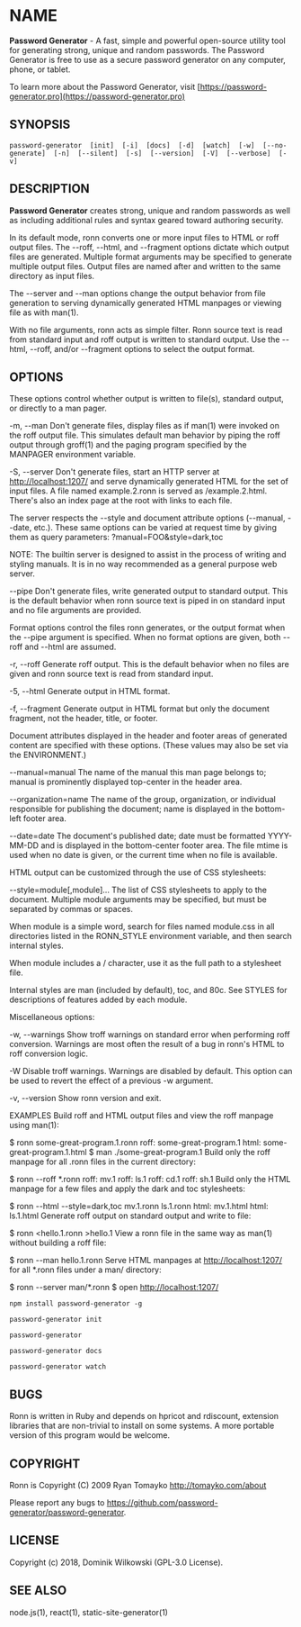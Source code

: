 # NAME

**Password Generator** - A fast, simple and powerful open-source utility tool for generating strong, unique and random passwords. The Password Generator is free to use as a secure password generator on any computer, phone, or tablet.

To learn more about the Password Generator, visit [https://password-generator.pro](https://password-generator.pro)

## SYNOPSIS

`password-generator  [init]  [-i]  [docs]  [-d]  [watch]  [-w]  [--no-generate]  [-n]  [--silent]  [-s]  [--version]  [-V]  [--verbose]  [-v]`

## DESCRIPTION

**Password Generator** creates strong, unique and random passwords as well as including additional rules and syntax geared toward authoring security.

In its default mode, ronn converts one or more input files to HTML or roff output files. The --roff, --html, and --fragment options dictate which output files are generated. Multiple format arguments may be specified to generate multiple output files. Output files are named after and written to the same directory as input files.

The --server and --man options change the output behavior from file generation to serving dynamically generated HTML manpages or viewing file as with man(1).

With no file arguments, ronn acts as simple filter. Ronn source text is read from standard input and roff output is written to standard output. Use the --html, --roff, and/or --fragment options to select the output format.

## OPTIONS

These options control whether output is written to file(s), standard output, or directly to a man pager.

-m, --man
Don't generate files, display files as if man(1) were invoked on the roff output file. This simulates default man behavior by piping the roff output through groff(1) and the paging program specified by the MANPAGER environment variable.

-S, --server
Don't generate files, start an HTTP server at <http://localhost:1207/> and serve dynamically generated HTML for the set of input files. A file named example.2.ronn is served as /example.2.html. There's also an index page at the root with links to each file.

The server respects the --style and document attribute options (--manual, --date, etc.). These same options can be varied at request time by giving them as query parameters: ?manual=FOO&style=dark,toc

NOTE: The builtin server is designed to assist in the process of writing and styling manuals. It is in no way recommended as a general purpose web server.

--pipe
Don't generate files, write generated output to standard output. This is the default behavior when ronn source text is piped in on standard input and no file arguments are provided.

Format options control the files ronn generates, or the output format when the --pipe argument is specified. When no format options are given, both --roff and --html are assumed.

-r, --roff
Generate roff output. This is the default behavior when no files are given and ronn source text is read from standard input.

-5, --html
Generate output in HTML format.

-f, --fragment
Generate output in HTML format but only the document fragment, not the header, title, or footer.

Document attributes displayed in the header and footer areas of generated content are specified with these options. (These values may also be set via the ENVIRONMENT.)

--manual=manual
The name of the manual this man page belongs to; manual is prominently displayed top-center in the header area.

--organization=name
The name of the group, organization, or individual responsible for publishing the document; name is displayed in the bottom-left footer area.

--date=date
The document's published date; date must be formatted YYYY-MM-DD and is displayed in the bottom-center footer area. The file mtime is used when no date is given, or the current time when no file is available.

HTML output can be customized through the use of CSS stylesheets:

--style=module[,module]...
The list of CSS stylesheets to apply to the document. Multiple module arguments may be specified, but must be separated by commas or spaces.

When module is a simple word, search for files named module.css in all directories listed in the RONN_STYLE environment variable, and then search internal styles.

When module includes a / character, use it as the full path to a stylesheet file.

Internal styles are man (included by default), toc, and 80c. See STYLES for descriptions of features added by each module.

Miscellaneous options:

-w, --warnings
Show troff warnings on standard error when performing roff conversion. Warnings are most often the result of a bug in ronn's HTML to roff conversion logic.

-W
Disable troff warnings. Warnings are disabled by default. This option can be used to revert the effect of a previous -w argument.

-v, --version
Show ronn version and exit.

EXAMPLES
Build roff and HTML output files and view the roff manpage using man(1):

$ ronn some-great-program.1.ronn
roff: some-great-program.1
html: some-great-program.1.html
$ man ./some-great-program.1
Build only the roff manpage for all .ronn files in the current directory:

$ ronn --roff *.ronn
roff: mv.1
roff: ls.1
roff: cd.1
roff: sh.1
Build only the HTML manpage for a few files and apply the dark and toc stylesheets:

$ ronn --html --style=dark,toc mv.1.ronn ls.1.ronn
html: mv.1.html
html: ls.1.html
Generate roff output on standard output and write to file:

$ ronn <hello.1.ronn >hello.1
View a ronn file in the same way as man(1) without building a roff file:

$ ronn --man hello.1.ronn
Serve HTML manpages at <http://localhost:1207/> for all *.ronn files under a man/ directory:

$ ronn --server man/*.ronn
$ open <http://localhost:1207/>

`npm install password-generator -g`

`password-generator init`

`password-generator`

`password-generator docs`

`password-generator watch`

## BUGS

Ronn is written in Ruby and depends on hpricot and rdiscount, extension libraries that are non-trivial to install on some systems. A more portable version of this program would be welcome.

## COPYRIGHT

Ronn is Copyright (C) 2009 Ryan Tomayko <http://tomayko.com/about>

Please report any bugs to <https://github.com/password-generator/password-generator>.

## LICENSE

Copyright (c) 2018, Dominik Wilkowski (GPL-3.0 License).

## SEE ALSO

node.js(1), react(1), static-site-generator(1)
